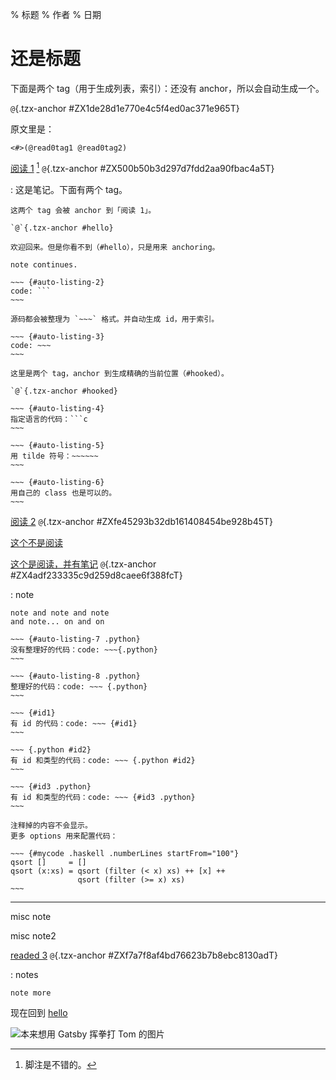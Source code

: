 % 标题
% 作者
% 日期

还是标题
========

下面是两个 tag（用于生成列表，索引）：还没有 anchor，所以会自动生成一个。

`@`{.tzx-anchor #ZX1de28d1e770e4c5f4ed0ac371e965T}

原文里是：

~~~ {#auto-listing-1}
<#>(@read0tag1 @read0tag2)
~~~

[阅读 1](https://raw.githubusercontent.com/district10/blog/master/_pages/notes.md) [^脚注] `@`{.tzx-anchor #ZX500b50b3d297d7fdd2aa90fbac4a5T}

:   这是笔记。下面有两个 tag。

    这两个 tag 会被 anchor 到「阅读 1」。

    `@`{.tzx-anchor #hello}

    欢迎回来。但是你看不到（#hello），只是用来 anchoring。

    note continues.

    ~~~ {#auto-listing-2}
    code: ```
    ~~~

    源码都会被整理为 `~~~` 格式。并自动生成 id，用于索引。

    ~~~ {#auto-listing-3}
    code: ~~~
    ~~~

    这里是两个 tag，anchor 到生成精确的当前位置（#hooked）。

    `@`{.tzx-anchor #hooked}

    ~~~ {#auto-listing-4}
    指定语言的代码：```c
    ~~~

    ~~~ {#auto-listing-5}
    用 tilde 符号：~~~~~~
    ~~~

    ~~~ {#auto-listing-6}
    用自己的 class 也是可以的。
    ~~~

[^脚注]: 脚注是不错的。

[阅读 2](https://github.com/hadley/adv-r/) `@`{.tzx-anchor #ZXfe45293b32db161408454be928b45T}

[这个不是阅读]

[这个不是阅读]: http://dvorak4tzx.com

[这个是阅读，并有笔记](http://johnmacfarlane.net/pandoc/) `@`{.tzx-anchor #ZX4adf233335c9d259d8caee6f388fcT}

:   note

    note and note and note
    and note... on and on

    ~~~ {#auto-listing-7 .python}
    没有整理好的代码：code: ~~~{.python}
    ~~~

    ~~~ {#auto-listing-8 .python}
    整理好的代码：code: ~~~ {.python}
    ~~~

    ~~~ {#id1}
    有 id 的代码：code: ~~~ {#id1}
    ~~~

    ~~~ {.python #id2}
    有 id 和类型的代码：code: ~~~ {.python #id2}
    ~~~

    ~~~ {#id3 .python}
    有 id 和类型的代码：code: ~~~ {#id3 .python}
    ~~~

    注释掉的内容不会显示。
    更多 options 用来配置代码：

    ~~~ {#mycode .haskell .numberLines startFrom="100"}
    qsort []     = []
    qsort (x:xs) = qsort (filter (< x) xs) ++ [x] ++
                   qsort (filter (>= x) xs)
    ~~~

---

misc note

misc note2

[readed 3](https://github.com/district10/extract-out-a-reading-list/blob/master/.gitignore) `@`{.tzx-anchor #ZXf7a7f8af4bd76623b7b8ebc8130adT}

:   notes

    note more

现在回到 [hello](#hello)

![][standalone-pic-big-one]

[inline-pic-without-showing-this-text]: http://gnat-tang-shared-image.qiniudn.com/emoji/11.gif
[standalone-pic-small-one]: http://gnat.qiniudn.com/dexter.jpg
[standalone-pic-big-one]: http://gnat.qiniudn.com/jodie-foster-math.png "本来想用 Gatsby 挥拳打 Tom 的图片"
